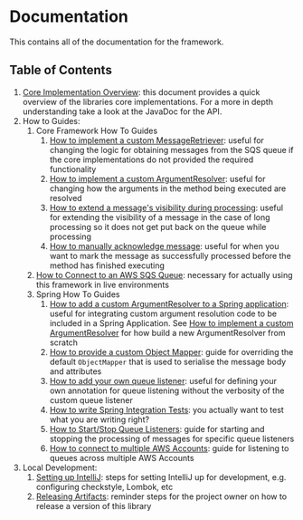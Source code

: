 # Documentation
This contains all of the documentation for the framework.

## Table of Contents

1. [Core Implementation Overview](core-implementations-overview.md): this document provides a quick overview of the libraries core implementations. For a
more in depth understanding take a look at the JavaDoc for the API.
1. How to Guides:
    1. Core Framework How To Guides
        1. [How to implement a custom MessageRetriever](how-to-guides/core/core-how-to-implement-a-custom-message-retrieval.md): useful for changing the logic
        for obtaining messages from the SQS queue if the core implementations do not provided the required functionality
        1. [How to implement a custom ArgumentResolver](how-to-guides/core/core-how-to-implement-a-custom-argument-resolver.md): useful for changing how the
        arguments in the method being executed are resolved
        1. [How to extend a message's visibility during processing](how-to-guides/core/core-how-to-extend-message-visibility-during-processing.md): useful for
        extending the visibility of a message in the case of long processing so it does not get put back on the queue while processing
        1. [How to manually acknowledge message](how-to-guides/core/core-how-to-manually-acknowledge-message.md): useful for when you want to mark the
        message as successfully processed before the method has finished executing
    1. [How to Connect to an AWS SQS Queue](how-to-guides/how-to-connect-to-aws-sqs-queue.md): necessary for actually using this framework in live environments
    1. Spring How To Guides
        1. [How to add a custom ArgumentResolver to a Spring application](how-to-guides/spring/spring-how-to-add-custom-argument-resolver.md): useful for
        integrating custom argument resolution code to be included in a Spring Application. See [How to implement a custom ArgumentResolver](how-to-guides/core/core-how-to-implement-a-custom-argument-resolver.md)
        for how build a new ArgumentResolver from scratch
        1. [How to provide a custom Object Mapper](how-to-guides/spring/spring-how-to-add-custom-argument-resolver.md): guide for overriding the default
        `ObjectMapper` that is used to serialise the message body and attributes
        1. [How to add your own queue listener](how-to-guides/spring/spring-how-to-add-own-queue-listener.md): useful for defining your own annotation for
        queue listening without the verbosity of the custom queue listener
        1. [How to write Spring Integration Tests](how-to-guides/spring/spring-how-to-write-integration-tests.md): you actually want to test what you are
        writing right?
        1. [How to Start/Stop Queue Listeners](how-to-guides/spring/spring-how-to-start-stop-queue-listeners.md): guide for starting and stopping the
        processing of messages for specific queue listeners
        1. [How to connect to multiple AWS Accounts](how-to-guides/spring/spring-how-to-connect-to-multiple-aws-accounts.md): guide for listening to queues
        across multiple AWS Accounts
1. Local Development:
    1. [Setting up IntelliJ](local-development/setting-up-intellij.md): steps for setting IntelliJ up for development,
    e.g. configuring checkstyle, Lombok, etc
    1. [Releasing Artifacts](local-development/release-artifact.md): reminder steps for the project owner on how to
    release a version of this library
   
